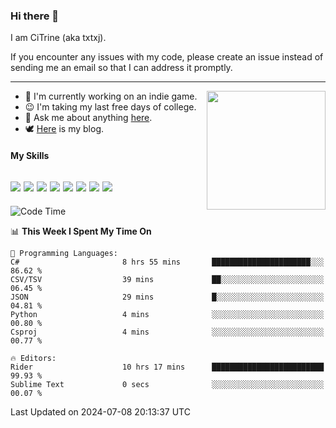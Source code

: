 ### Hi there 👋

I am CiTrine (aka txtxj).

If you encounter any issues with my code, please create an issue instead of sending me an email so that I can address it promptly.

---

<img align="right" height="190" src="http://github-profile-summary-cards.vercel.app/api/cards/stats?username=txtxj&theme=vue">

- 🌱 I'm currently working on an indie game.
- 😉 I'm taking my last free days of college.
- 💬 Ask me about anything [here](https://github.com/txtxj/txtxj/issues).
- 🕊️ [Here](https://txtxj.top) is my blog.

#### My Skills

![](https://img.shields.io/badge/Unity-000000?logo=unity&logoColor=fff)
![](https://img.shields.io/badge/C%23-239120?logo=csharp&logoColor=fff)
![](https://img.shields.io/badge/Python-3e74a2?logo=python&logoColor=fff)
![](https://img.shields.io/badge/C++-65318e?logo=cplusplus&logoColor=fff)
![](https://img.shields.io/badge/C-5654a2?logo=c&logoColor=fff)
![](https://img.shields.io/badge/Vue-4FC08D?logo=vuedotjs&logoColor=fff)
![](https://img.shields.io/badge/Blender-f5792a?logo=blender&logoColor=fff)
![](https://img.shields.io/badge/MS%20SQL-cc2927?logo=microsoftsqlserver&logoColor=fff)
---

<!--START_SECTION:waka-->
![Code Time](http://img.shields.io/badge/Code%20Time-1%2C835%20hrs%202%20mins-blue)

📊 **This Week I Spent My Time On** 

```text
💬 Programming Languages: 
C#                       8 hrs 55 mins       ██████████████████████░░░   86.62 % 
CSV/TSV                  39 mins             ██░░░░░░░░░░░░░░░░░░░░░░░   06.45 % 
JSON                     29 mins             █░░░░░░░░░░░░░░░░░░░░░░░░   04.81 % 
Python                   4 mins              ░░░░░░░░░░░░░░░░░░░░░░░░░   00.80 % 
Csproj                   4 mins              ░░░░░░░░░░░░░░░░░░░░░░░░░   00.77 % 

🔥 Editors: 
Rider                    10 hrs 17 mins      █████████████████████████   99.93 % 
Sublime Text             0 secs              ░░░░░░░░░░░░░░░░░░░░░░░░░   00.07 % 
```


 Last Updated on 2024-07-08 20:13:37 UTC
<!--END_SECTION:waka-->
